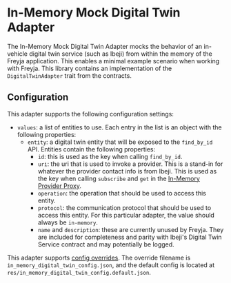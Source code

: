 # In-Memory Mock Digital Twin Adapter

The In-Memory Mock Digital Twin Adapter mocks the behavior of an in-vehicle digital twin service (such as Ibeji) from within the memory of the Freyja application. This enables a minimal example scenario when working with Freyja. This library contains an implementation of the `DigitalTwinAdapter` trait from the contracts.

## Configuration

This adapter supports the following configuration settings:

- `values`: a list of entities to use. Each entry in the list is an object with the following properties:
  - `entity`: a digital twin entity that will be exposed to the `find_by_id` API. Entities contain the following properties:
    - `id`: this is used as the key when calling `find_by_id`.
    - `uri`: the uri that is used to invoke a provider. This is a stand-in for whatever the provider contact info is from Ibeji. This is used as the key when calling `subscribe` and `get` in the [In-Memory Provider Proxy](../../provider_proxies/in_memory_mock_provider_proxy/).
    - `operation`: the operation that should be used to access this entity.
    - `protocol`: the communication protocol that should be used to access this entity. For this particular adapter, the value should always be `in-memory`.
    - `name` and `description`: these are currently unused by Freyja. They are included for completeness and parity with Ibeji's Digital Twin Service contract and may potentially be logged.

This adapter supports [config overrides](../../docs/config-overrides.md). The override filename is `in_memory_digital_twin_config.json`, and the default config is located at `res/in_memory_digital_twin_config.default.json`.